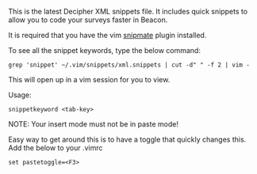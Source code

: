 <p>This is the latest Decipher XML snippets file.  It includes quick snippets to allow you to code your surveys faster in Beacon.</p>

<p>It is required that you have the vim <a href="https://github.com/msanders/snipmate.vim" target="_blank">snipmate</a> plugin installed.</p>

<p>To see all the snippet keywords, type the below command:</p>
<code>grep 'snippet' ~/.vim/snippets/xml.snippets | cut -d" " -f 2 | vim -</code>

<p>This will open up in a vim session for you to view.</p>

<p>Usage:</p>
<code>snippetkeyword &lt;tab-key&gt;</code>
<p>NOTE: Your insert mode must not be in paste mode!</p>
<p>Easy way to get around this is to have a toggle that quickly changes this.  Add the below to your .vimrc</p>

<code>set pastetoggle=&lt;F3&gt;</code>

